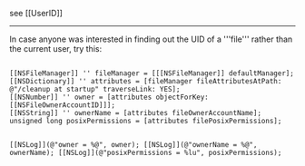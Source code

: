 see [[UserID]]

----

In case anyone was interested in finding out the UID of a '''file''' rather than the current user, try this:

<code>
[[NSFileManager]] '' fileManager = [[[NSFileManager]] defaultManager];
[[NSDictionary]] '' attributes = [fileManager fileAttributesAtPath: @"/cleanup at startup" traverseLink: YES];
[[NSNumber]] '' owner = [attributes objectForKey: [[NSFileOwnerAccountID]]];
[[NSString]] '' ownerName = [attributes fileOwnerAccountName];
unsigned long posixPermissions = [attributes filePosixPermissions];

[[NSLog]](@"owner = %@", owner);
[[NSLog]](@"ownerName = %@", ownerName);
[[NSLog]](@"posixPermissions = %lu", posixPermissions);
</code>